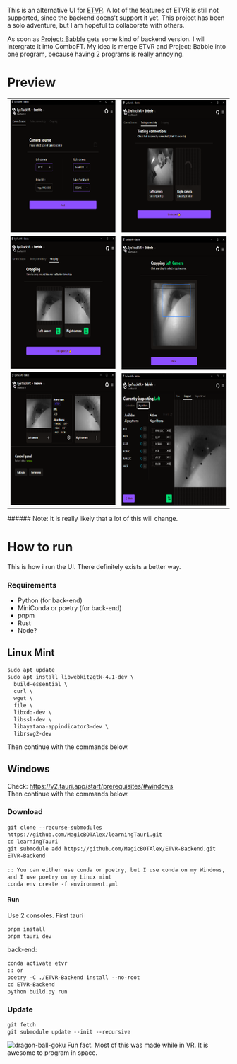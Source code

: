 This is an alternative UI for [ETVR](https://github.com/EyeTrackVR/EyeTrackVR).
A lot of the features of ETVR is still not supported, since the backend doens't support it yet.
This project has been a solo adventure, but I am hopeful to collaborate with others.

As soon as [Project: Babble](https://github.com/Project-Babble/ProjectBabble) gets some kind of backend version.
I will intergrate it into ComboFT. 
My idea is merge ETVR and Project: Babble into one program, because having 2 programs is really annoying.

# Preview
<table>
  <tr>
    <td> <img src="./githubImages/setup.png" alt="1" width = 400px height = 300px ></td>
    <td> <img src="./githubImages/testing.png" alt="2" width = 400px height = 300px> </td>
</tr> 
   <tr>
      <td><img src="./githubImages/cropped.png" alt="3" width = 400px height = 300px></td>
      <td><img src="./githubImages/cropping.png" align="right" alt="4" width = 400px height = 300px>
  </td>
  </tr>
  <tr>
      <td><img src="./githubImages/dashboard.png" alt="3" width = 400px height = 300px></td>
      <td><img src="./githubImages/inspect.png" align="right" alt="4" width = 400px height = 300px>
  </td>
</table>
###### Note: It is really likely that a lot of this will change.


# How to run
This is how i run the UI. There definitely exists a better way.
### Requirements
- Python (for back-end)
- MiniConda or poetry (for back-end)
- pnpm
- Rust
- Node?

## Linux Mint
```
sudo apt update
sudo apt install libwebkit2gtk-4.1-dev \
  build-essential \
  curl \
  wget \
  file \
  libxdo-dev \
  libssl-dev \
  libayatana-appindicator3-dev \
  librsvg2-dev
```
Then continue with the commands below.

## Windows
Check: https://v2.tauri.app/start/prerequisites/#windows \
Then continue with the commands below.


### Download
```
git clone --recurse-submodules https://github.com/MagicBOTAlex/learningTauri.git
cd learningTauri
git submodule add https://github.com/MagicBOTAlex/ETVR-Backend.git ETVR-Backend

:: You can either use conda or poetry, but I use conda on my Windows, and I use poetry on my Linux mint
conda env create -f environment.yml
```
#### Run
Use 2 consoles. 
First tauri
```
pnpm install
pnpm tauri dev
```
back-end:
```
conda activate etvr
:: or
poetry -C ./ETVR-Backend install --no-root
cd ETVR-Backend
python build.py run
```

### Update
```
git fetch
git submodule update --init --recursive
```


![dragon-ball-goku](https://github.com/user-attachments/assets/60984fb0-7a5c-4335-bc15-998c5a0d8c22)
Fun fact. Most of this was made while in VR. It is awesome to program in space.
